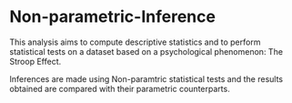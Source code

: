 # Non-parametric-Inference
This analysis aims to compute descriptive statistics and to perform statistical tests on a dataset based on a psychological phenomenon: The Stroop Effect.

Inferences are made using Non-paramtric statistical tests and the results obtained are compared with their parametric counterparts.
